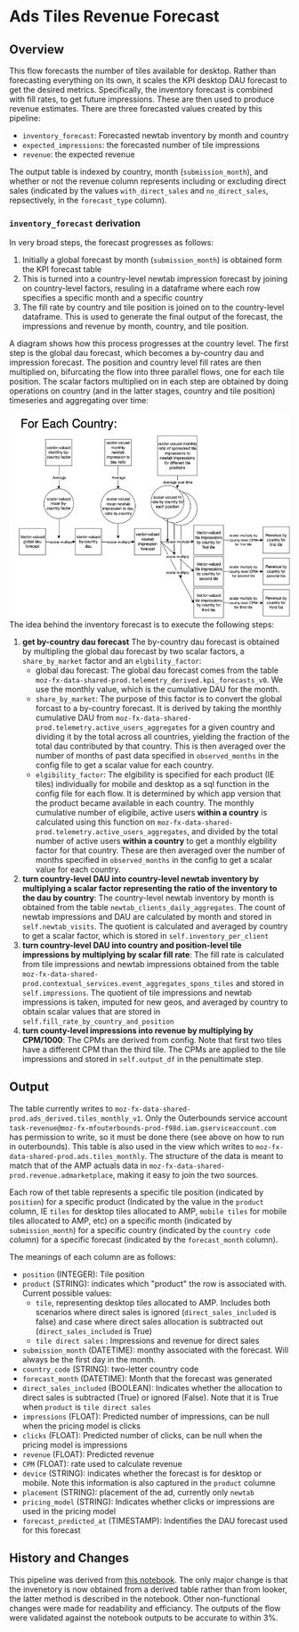 # Ads Tiles Revenue Forecast

## Overview
This flow forecasts the number of tiles available for desktop. Rather than forecasting everything on its own, it scales the KPI desktop DAU forecast to get the desired metrics. Specifically, the inventory forecast is combined with fill rates, to get future impressions. These are then used to produce revenue estimates.  There are three forecasted values created by this pipeline:

- `inventory_forecast`: Forecasted newtab inventory by month and country
- `expected_impressions`: the forecasted number of tile impressions
- `revenue`: the expected revenue

The output table is indexed by country, month (`submission_month`), and whether or not the revenue column represents including or excluding direct sales (indicated by the values `with_direct_sales` and `no_direct_sales`, repsectively, in the `forecast_type` column).

### `inventory_forecast` derivation

In very broad steps, the forecast progresses as follows:
1. Initially a global forecast by month (`submission_month`) is obtained form the KPI forecast table
2. This is turned into a country-level newtab impression forecast by joining on country-level factors, resuling in a dataframe where each row specifies a specific month and a specific country
3. The fill rate by country and tile position is joined on to the country-level dataframe.  This is used to generate the final output of the forecast, the impressions and revenue by month, country, and tile position.

A diagram shows how this process progresses at the country level.  The first step is the global dau forecast, which becomes a by-country dau and impression forecast.  The position and country level fill rates are then multiplied on, bifurcating the flow into three parallel flows, one for each tile position. The scalar factors multiplied on in each step are obtained by doing operations on country (and in the latter stages, country and tile position) timeseries and aggregating over time:

![inventory forecast flow diagram](desktop_tiles_flow.drawio.png)
The idea behind the inventory forecast is to execute the following steps:
1. **get by-country dau forecast** The by-country dau forecast is obtained by multipling the global dau forecast by two scalar factors, a `share_by_market` factor and an `elgbility_factor`:
   - global dau forecast: The global dau forecast comes from the table `moz-fx-data-shared-prod.telemetry_derived.kpi_forecasts_v0`.  We use the monthly value, which is the cumulative DAU for the month.
   - `share_by_market`:  The purpose of this factor is to convert the global forcast to a by-country forecast.  It is derived by taking the monthly cumulative DAU from `moz-fx-data-shared-prod.telemetry.active_users_aggregates` for a given country and dividing it by the total across all countries, yielding the fraction of the total dau contributed by that country.  This is then averaged over the number of months of past data specified in `observed_months` in the config file to get a scalar value for each country.
   -  `elgibility_factor`: The elgibility is specified for each product (IE tiles) individually for mobile and desktop as a sql function in the config file for each flow.  It is determined by which app version that the product became available in each country.  The monthly cumulative number of eligibile, active users **within a country** is calculated using this function on `moz-fx-data-shared-prod.telemetry.active_users_aggregates`, and divided by the total number of active users **within a country** to get a monthly elgbility factor for that country.  These are then averaged over the number of months specified in `observed_months` in the config to get a scalar value for each country.
2. **turn country-level DAU into country-level newtab inventory by multiplying a scalar factor representing the ratio of the inventory to the dau by country**: The country-level newtab inventory by month is obtained from the table `newtab_clients_daily_aggregates`.  The count of newtab impressions and DAU are calculated by month and stored in `self.newtab_visits`.  The quotient is calculated and averaged by country to get a scalar factor, which is stored in `self.inventory_per_client`
3. **turn country-level DAU into country and position-level tile impressions by multiplying by scalar fill rate**: The fill rate is calculated from tile impressions and newtab impressions obtained from the table `moz-fx-data-shared-prod.contextual_services.event_aggregates_spons_tiles` and stored in `self.impressions`.  The quotient of tile impressions and newtab impressions is taken, imputed for new geos, and averaged by country to obtain scalar values that are stored in `self.fill_rate_by_country_and_position`
4. **turn county-level impressions into revenue by multiplying by CPM/1000**:  The CPMs are derived from config. Note that first two tiles have a different CPM than the third tile.  The CPMs are applied to the tile impressions and stored in `self.output_df` in the penultimate step.

## Output
The table currently writes to `moz-fx-data-shared-prod.ads_derived.tiles_monthly_v1`.  Only the Outerbounds service account `task-revenue@moz-fx-mfouterbounds-prod-f98d.iam.gserviceaccount.com` has permission to write, so it must be done there (see above on how to run in outerbounds).  This table is also used in the view which writes to `moz-fx-data-shared-prod.ads.tiles_monthly`.  The structure of the data is meant to match that of the AMP actuals data in `moz-fx-data-shared-prod.revenue.admarketplace`, making it easy to join the two sources.

Each row of thet table represents a specific tile position (indicated by `position`) for a specific product (Indicated by the value in the `product` column, IE `tiles` for desktop tiles allocated to AMP, `mobile tiles` for mobile tiles allocated to AMP, etc) on a specific month (indicated by `submission_month`) for a specific country (indicated by the `country code` column) for a specific forecast (indicated by the `forecast_month` column).  

The meanings of each column are as follows:
   - `position` (INTEGER): Tile position
   - `product` (STRING): indicates which "product" the row is associated with.  Current possible values:
     -  `tile`, representing desktop tiles allocated to AMP.  Includes both scenarios where direct sales is ignored (`direct_sales_included` is false) and case where direct sales allocation is subtracted out (`direct_sales_included` is True)
     -  `tile direct sales` :  Impressions and revenue for direct sales
   - `submission_month` (DATETIME): monthy associated with the forecast.  Will always be the first day in the month.
   - `country_code` (STRING): two-letter country code
   - `forecast_month` (DATETIME):  Month that the forecast was generated
   - `direct_sales_included` (BOOLEAN): Indicates whether the allocation to direct sales is subtracted (True) or ignored (False).  Note that it is True when `product` is `tile direct sales`
   - `impressions` (FLOAT):  Predicted number of impressions, can be null when the pricing model is clicks
   - `clicks` (FLOAT):  Predicted number of clicks, can be null when the pricing model is impressions
   - `revenue` (FLOAT): Predicted revenue
   - `CPM` (FLOAT): rate used to calculate revenue
   - `device` (STRING):  indicates whether the forecast is for desktop or mobile.  Note this information is also captured in the `product` columne
   - `placement` (STRING):  placement of the ad, currently only `newtab`
   - `pricing_model` (STRING): Indicates whether clicks or impressions are used in the pricing model
   - `forecast_predicted_at` (TIMESTAMP):  Indentifies the DAU forecast used for this forecast

## History and Changes
This pipeline was derived from [this notebook](https://colab.research.google.com/drive/1qOsjCY8G6mM91FU3ZiOfsSZJRi5CpLOj).  The only major change is that the invenetory is now obtained from a derived table rather than from looker, the latter method is described in the notebook.  Other non-functional changes were made for readability and efficiancy.  The outputs of the flow were validated against the notebook outputs to be accurate to within 3%.

